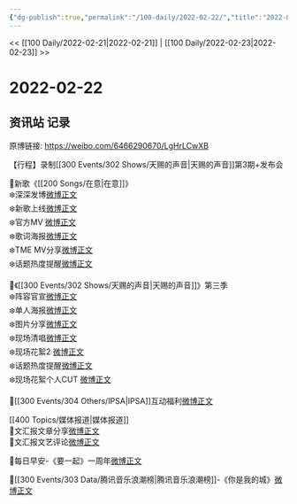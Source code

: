 ```yaml
---
{"dg-publish":true,"permalink":"/100-daily/2022-02-22/","title":"2022-02-22"}
---
```



<< [[100 Daily/2022-02-21\|2022-02-21]] | [[100 Daily/2022-02-23\|2022-02-23]] >>

# 2022-02-22

## 资讯站 记录

原博链接: https://weibo.com/6466290670/LgHrLCwXB

【行程】录制[[300 Events/302 Shows/天赐的声音\|天赐的声音]]第3期+发布会

🌟新歌《[[200 Songs/在意\|在意]]》  
❄️深深发博[微博正文](https://m.weibo.cn/6466290670/4739629548310647)  
❄️新歌上线[微博正文](https://m.weibo.cn/6466290670/4739615821401328)  
❄️官方MV [微博正文](https://m.weibo.cn/6466290670/4739615175741589)  
❄️歌词海报[微博正文](https://m.weibo.cn/6466290670/4739622611192588)  
❄️TME MV分享[微博正文](https://m.weibo.cn/6466290670/4739736180100843)  
❄️话题热度提醒[微博正文](https://m.weibo.cn/6466290670/4739661966869174)

🌟《[[300 Events/302 Shows/天赐的声音\|天赐的声音]]》第三季  
❄️阵容官宣[微博正文](https://m.weibo.cn/6466290670/4739731046534999)  
❄️单人海报[微博正文](https://m.weibo.cn/6466290670/4739812550509107)  
❄️图片分享[微博正文](https://m.weibo.cn/6466290670/4739772939502643)  
❄️现场清唱[微博正文](https://m.weibo.cn/6466290670/4739756208424983)  
❄️现场花絮2 [微博正文](https://m.weibo.cn/6466290670/4739770880886650)  
❄️话题热度提醒[微博正文](https://m.weibo.cn/6466290670/4739779079703956)  
❄️现场花絮个人CUT [微博正文](https://m.weibo.cn/6466290670/4739768917167038)

🌟[[300 Events/304 Others/IPSA\|IPSA]]互动福利[微博正文](https://m.weibo.cn/6466290670/4739708774519135)

[[400 Topics/媒体报道\|媒体报道]]  
🌟文汇报文章分享[微博正文](https://m.weibo.cn/6466290670/4739707592245607)  
🌟文汇报文艺评论[微博正文](https://m.weibo.cn/6466290670/4739769161225663)

🌟每日早安-《要一起》一周年[微博正文](https://m.weibo.cn/6466290670/4739582955096500)

🌟[[300 Events/303 Data/腾讯音乐浪潮榜\|腾讯音乐浪潮榜]]-《你是我的城》[微博正文](https://m.weibo.cn/6466290670/4739659273344055)
